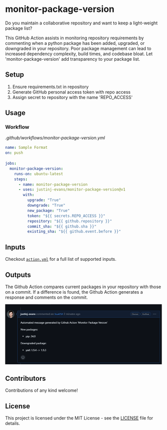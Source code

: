# monitor-package-version

Do you maintain a collaborative repository and want to keep a light-weight package list? 

This GitHub Action assists in monitoring repository requirements by commenting when a python package has been added, upgraded, or downgraded in your repository. Poor package management can lead to increased dependency complexity, build times, and codebase bloat. Let 'monitor-package-version' add transparency to your package list.

## Setup
1. Ensure requirements.txt in repository
2. Generate GitHub personal access token with repo access
3. Assign secret to repository with the name 'REPO_ACCESS'

## Usage
### Workflow
*.github/workflows/monitor-package-version.yml*
```yaml
name: Sample Format
on: push

jobs:
  monitor-package-version:
    runs-on: ubuntu-latest
    steps:
      - name: monitor-package-version
      - uses: justinj-evans/monitor-package-version@v1
        with:
          upgrade: "True"
          downgrade: "True"
          new_package: "True"
          token: "${{ secrets.REPO_ACCESS }}"
          repository: "${{ github.repository }}"
          commit_sha: "${{ github.sha }}"
          existing_sha: "${{ github.event.before }}"


```

## Inputs
Checkout [`action.yml`](https://github.com/justinj-evans/monitor-package-version/blob/main/action.yml) for a full list of supported inputs.

## Outputs
The Github Action compares current packages in your repository with those on a commit. If a difference is found, the Github Action generates a response and comments on the commit.

![](docs/sample_output.PNG)

## Contributors
Contributions of any kind welcome!

## License
This project is licensed under the MIT License - see the [LICENSE](https://github.com/justinj-evans/monitor-package-version/blob/main/LICENSE) file for details.